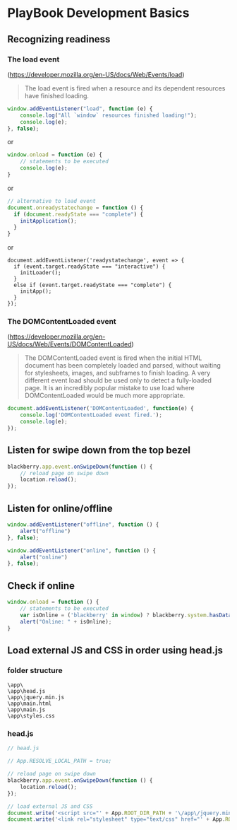 # PlayBook Development Basics

## Recognizing readiness

### The load event

(https://developer.mozilla.org/en-US/docs/Web/Events/load)

> The load event is fired when a resource and its dependent resources have finished loading.

``` js
window.addEventListener("load", function (e) {
    console.log("All `window` resources finished loading!");
    console.log(e);
}, false);

```

or

``` js
window.onload = function (e) {
    // statements to be executed
    console.log(e);
}

```

or 

```js
// alternative to load event
document.onreadystatechange = function () {
  if (document.readyState === "complete") {
    initApplication();
  }
}
```

or

```
document.addEventListener('readystatechange', event => {
  if (event.target.readyState === "interactive") {
    initLoader();
  }
  else if (event.target.readyState === "complete") {
    initApp();
  }
});
```

### The DOMContentLoaded event

(https://developer.mozilla.org/en-US/docs/Web/Events/DOMContentLoaded)

> The DOMContentLoaded event is fired when the initial HTML document has been completely loaded and parsed, without waiting for stylesheets, images, and subframes to finish loading. A very different event load should be used only to detect a fully-loaded page. It is an incredibly popular mistake to use load where DOMContentLoaded would be much more appropriate.

```js
document.addEventListener('DOMContentLoaded', function(e) {
    console.log('DOMContentLoaded event fired.');
    console.log(e);
});

```

## Listen for swipe down from the top bezel 

``` js
blackberry.app.event.onSwipeDown(function () {
    // reload page on swipe down
    location.reload();
});

```

## Listen for online/offline
``` js
window.addEventListener("offline", function () {
    alert("offline")
}, false);

window.addEventListener("online", function () {
    alert("online")
}, false);

```

## Check if online
``` js
window.onload = function () {
    // statements to be executed
    var isOnline = ('blackberry' in window) ? blackberry.system.hasDataCoverage() : window.navigator.onLine;
    alert("Online: " + isOnline);
}

```

## Load external JS and CSS in order using head.js 

### folder structure
```
\app\
\app\head.js
\app\jquery.min.js
\app\main.html
\app\main.js
\app\styles.css

```

### head.js
``` js
// head.js

// App.RESOLVE_LOCAL_PATH = true;

// reload page on swipe down
blackberry.app.event.onSwipeDown(function () {
    location.reload();
});

// load external JS and CSS
document.write('<script src="' + App.ROOT_DIR_PATH + '\/app\/jquery.min.js"><\/script>');
document.write('<link rel="stylesheet" type="text/css" href="' + App.ROOT_DIR_PATH + '\/app\/styles.css">');

```
